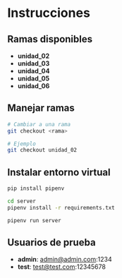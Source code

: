 # Instrucciones

## Ramas disponibles

- **unidad_02**
- **unidad_03**
- **unidad_04**
- **unidad_05**
- **unidad_06**

## Manejar ramas

```bash
# Cambiar a una rama
git checkout <rama>

# Ejemplo
git checkout unidad_02
```

## Instalar entorno virtual

```bash
pip install pipenv

cd server
pipenv install -r requirements.txt

pipenv run server
```

## Usuarios de prueba

- **admin**: admin@admin.com:1234
- **test**: test@test.com:12345678
